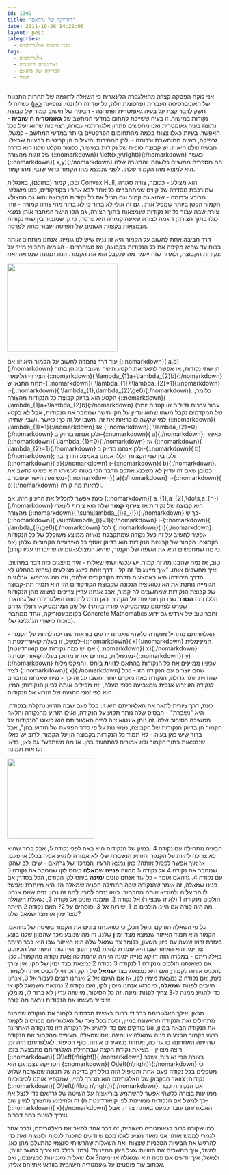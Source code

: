 ```yaml
---
id: 1392
title: "הסריקה של גרהאם"
date: 2011-10-26 14:22:06
layout: post
categories: 
  - מבני נתונים ואלגוריתמים
tags: 
  - אלגוריתמים
  - גאומטריה חישובית
  - הסריקה של גרהאם
  - קמור
---
```

אני לוקח הפסקה קצרה מהאלגברה הלינארית כי השאלה לדוגמה של תחרות התכנות של האוניברסיטה העברית (פרסומת זולה, כל עוד זה רלוונטי, מופיעה <a href="http://www.gadial.net/?page_id=1386">כאן</a>) עשתה לי חשק לדבר קצת על בעיה גאומטרית ופתרונה - הבעיה של חישוב קמור של קבוצת נקודות במישור. זו בעיה ששייכת לתחום במדעי המחשב של <strong>גאומטריה חישובית</strong> - נתונה בעיה גאומטרית ואנו מחפשים פתרון אלגוריתמי עבורה, רצוי כזה שהוא יעיל ככל האפשר. בעיות כאלו צצות בכמה מהתחומים הפרקטיים ביותר במדעי המחשב - למשל, גרפיקה, ראייה ממוחשבת וכדומה - ולכן המהירות והיעילות הן קריטיות בבעיות שכאלו. הבעיה שלנו היא זו: יש קבוצה סופית של נקודות במישור, כלומר הקלט שלנו הוא סדרה של זוגות מהצורה {::nomarkdown}\( \left(x,y\right)\){:/nomarkdown} כאשר {::nomarkdown}\( x,y\){:/nomarkdown} הם מספרים ממשיים כלשהם, והמטרה שלנו היא למצוא מהו הקמור שלהן. לפני שנמצא מהו הקמור כדאי שנבין מהו קמור.

ובכן, קמור (בחולם), באנגלית Convex Hull, הוא מצולע - כלומר, צורה סגורה שמורכבת מסדרה של קווים שמתחברים כל אחד לבא אחריו בקודקודים, כמו משולש, מרובע וכדומה - שהוא גם קמור וגם מכיל את כל נקודות הקבוצה והוא גם המצולע הקמור הקטן ביותר שמכיל אותן. גם זה אולי לא ברור כי לא ברור מהי צורה קמורה - זוהי צורה שבה עבור כל זוג נקודות שנמצאות בתוך הצורה, גם הקו הישר המחבר אותן נמצא כולו בתוך הצורה; דוגמה לצורה שאינה קמורה היא פרסה, כי קו שנעביר בין שתי נקודות הנמצאות בקצוות השונים של הפרסה יעבור מחוץ לפרסה.

דרך חביבה אחת לחשוב על הקמור היא זו: נניח שיש לנו גומיה. אנחנו מותחים אותה בכוח עד שהיא מקיפה את כל הנקודות בקבוצה, ואז משחררים - הגומיה תתכווץ מייד על נקודות הקבוצה, ולאחר שזה ייגמר מה שנקבל הוא את הקמור. הנה תמונה שמראה זאת:

<strong><a href="http://www.gadial.net/wp-content/uploads/2011/10/258px-ConvexHull.svg_.png"><img class="alignnone size-full wp-image-1393" title="258px-ConvexHull.svg" src="http://www.gadial.net/wp-content/uploads/2011/10/258px-ConvexHull.svg_.png" alt="" width="258" height="206" /></a>
</strong>

עוד דרך נחמדה לחשוב על הקמור היא זו: אם {::nomarkdown}\( a,b\){:/nomarkdown} הן שתי נקודות, אז אפשר לתאר את הקטע הישר שעובר ביניהן בתור הצירוף הלינארי {::nomarkdown}\( \lambda_{1}a+\lambda_{2}b\){:/nomarkdown} תחת התנאי ש-{::nomarkdown}\( \lambda_{1}+\lambda_{2}=1\){:/nomarkdown} ו-{::nomarkdown}\( \lambda_{1},\lambda_{2}\ge0\){:/nomarkdown}. כלומר, הקטע הוא בדיוק קבוצת כל הנקודות מהצורה {::nomarkdown}\( \lambda_{1}a+\lambda_{2}b\){:/nomarkdown} (עבור ערכים גדולים או קטנים יותר של המקדמים נקבל משהו שהוא עדיין על הקו הישר שמחבר את הנקודות, אבל לא בקטע שבין שתיהן). למי שקשה לו לראות את זה, חשבו על זה כך: כאשר {::nomarkdown}\( \lambda_{1}=1\){:/nomarkdown} אז {::nomarkdown}\( \lambda_{2}=0\){:/nomarkdown} ולכן אנחנו בדיוק ב-{::nomarkdown}\( a\){:/nomarkdown}; כאשר {::nomarkdown}\( \lambda_{1}=0\){:/nomarkdown} אז {::nomarkdown}\( \lambda_{2}=1\){:/nomarkdown} ולכן אנחנו בדיוק ב-{::nomarkdown}\( b\){:/nomarkdown}; ולכן בין שני הקצוות הללו אנחנו באמצע הדרך בין {::nomarkdown}\( a\){:/nomarkdown} ו-{::nomarkdown}\( b\){:/nomarkdown}. כמובן שאם זה עדיין לא משכנע אתכם הדבר הכי בטוח לעשותו הוא פשוט לחשב את משוואת הישר שעובר ב-{::nomarkdown}\( a\){:/nomarkdown} ו-{::nomarkdown}\( b\){:/nomarkdown} ולראות מה קורה.

כעת אפשר להכליל את הרעיון הזה. אם {::nomarkdown}\( a_{1},a_{2},\dots,a_{n}\){:/nomarkdown} היא קבוצה של נקודות אז <strong>צירוף קמור</strong> שלה הוא צירוף לינארי מהצורה {::nomarkdown}\( \sum\lambda_{i}a_{i}\){:/nomarkdown} כך ש-{::nomarkdown}\( \sum\lambda_{i}=1\){:/nomarkdown} ו-{::nomarkdown}\( \lambda_{i}\ge0\){:/nomarkdown} לכל {::nomarkdown}\( i\){:/nomarkdown}. אפשר לחשוב על זה כעל נקודה שמתקבלת מאיזה ממוצע משוקלל של כל הנקודות בקבוצה. הקמור של קבוצות הנקודות הוא בדיוק אוסף כל הצירופים הקמורים שלהן (אם כי מה שמחפשים הוא את השפה של הקמור, שהיא המצולע-גומייה שדיברתי עליו קודם).

טוב, אז נניח שהבנו מה זה קמור. יש עכשיו שתי שאלות - איך מייצגים כזה דבר במחשב, ואיך מחשבים אותו. "איך מייצגים" זה קל - דרך אחת לייצג מצולעים (שהיא בהחלט לא הדרך היחידה) היא באמצעות סדרת הקודקודים שלהם, וזה מה שנחפש. אנלוגיית הגומייה נותנת את האינטואיציה הנכונה שקבוצת הקודקודים הזו היא תמיד תת-קבוצה של קבוצת הנקודות שמחשבים לה קמור, אבל אנחנו עדיין צריכים למצוא מהן הנקודות הללו ומה <strong>הסדר</strong> שבו הן מופיעות על הקמור. כאן נכנס לתמונה האלגוריתם של גרהאם, על שם המתמטיקאי רונלד גרהם (שפרט לפרסום כמתמטיקאי פורה ביותר בקומבינטוריקה, אחד ממחברי Concrete Mathematics וחבר טוב של ארדש גם ידוע בזכות כישורי הג'גלינג שלו).

האלגוריתם מתחיל מנקודה כלשהי שאנחנו יודעים בודאות שצריכה להיות על הקמור - למשל, זו בעלת קואורדינטת ה-{::nomarkdown}\( x\){:/nomarkdown} המינימלית (אם יש כמה נקודות עם קואורדינטת {::nomarkdown}\( x\){:/nomarkdown} מינימלית, בוחרים את זו מתוכן בעלת קואורדינטת ה-{::nomarkdown}\( y\){:/nomarkdown} המקסימלית). עכשיו ממיינים את כל הנקודות בהתאם ל<strong>זווית</strong> ביחס לציר {::nomarkdown}\( x\){:/nomarkdown} שהם יוצרים עם הנקודה הזו - ככל שהזווית יותר גדולה, הנקודה באה מוקדם יותר. חשבו על זה כך - נניח שאנחנו מחברים לנקודה הזו זרוע אנכית שמצביעה כלפי מעלה, ואז מפילים אותה לכיוון הנקודות; המיון הוא לפי זמני ההגעה של הזרוע אל הנקודות.

כעת, דרך ציורית לתאר את האלגוריתם היא זו: בכל פעם שבה הזרוע נתקלת בנקודה, היא "נשברת" - הבסיס שלה נותר תקוע על הנקודה, ואילו הזרוע מהנקודה והלאה ממשיכה בסיבוב שלה. זה נותן אינטואיציה לפיה האלגוריתם הוא פשוט "הנקודות על הקמור הן בדיוק הנקודות של הקבוצה, ממויינות על פי סדר הפגיעה של הזרוע בהן", אבל ברור שיש כאן בעיה - לא תמיד כל הנקודות בקבוצה הן על הקמור; לרוב יש כאלו שנמצאות בתוך הקמור ולא אמורים להתחשב בהן. אז מה משתבש? גם כאן, כדאי לראות תמונה:

<strong><a href="http://www.gadial.net/wp-content/uploads/2011/10/GrahamScan.png"><img class="alignnone size-full wp-image-1395" title="GrahamScan" src="http://www.gadial.net/wp-content/uploads/2011/10/GrahamScan.png" alt="" width="204" height="187" /></a>
</strong>

הבעיה מתחילה עם נקודה 4. במיון של הנקודות היא באה לפני נקודה 5, אבל ברור שהיא לא צריכה להיות על הקמור והזרוע הנשברת שלי לא אמורה להגיע אליה בכלל אי פעם. אז איך אפשר לפסול אותה? כאן נמצא הרעיון המרכזי של גרהאם - שימו לב שהקו שמחבר את נקודה 4 אל נקודה 5 מהווה <strong>פנייה שמאלה</strong> ביחס לקו שמחבר את נקודה 3 עם נקודה 4. גרהאם אומר - כל עוד אנחנו פונים <strong>ימינה</strong> ביחס לקו הקודם, הכל בסדר; אם פנינו שמאלה, זה אומר שהנקודה שבה התחילה הפניה שמאלה הזו היא מיותרת ואפשר לוותר עליה ולהוציא אותה מהקמור. בואו ננסה להבין למה זה נכון: נניח שאם אנחנו הולכים מנקודה 1 (לא זו שבציור) אל נקודה 2, וממנה פונים אל נקודה 3, נשאלת השאלה - מה היה קורה אם היינו הולכים מ-1 ישירות אל 3 ופוסחים על 2? האם נקודה 2 הייתה מצד ימין או מצד שמאל שלנו?

על פי השאלה הזו קם ונופל הכל, כי כשאנחנו בונים את הקמור בשיטה של גרהאם, הקמור הוא תמיד האיזור שנמצא מצד <strong>ימין</strong> שלנו. זה מה שנובע מכך שהמיון שלנו בוצע בעזרת זרוע שנעה עם כיוון השעון, כלומר צד שמאל שלה הוא האיזור שבו היא כבר הייתה וצד ימין הוא האיזור שבו היא עומדת להיות (מיון הפוך היה גורר היפוך של הכיוונים באלגוריתם - במקרה הזה דווקא פנייה ימינה הייתה גורמת להוצאת נקודה מהקמור). לכן, אם כשאנחנו הולכים מנקודה 1 לנקודה 3 נקודה 2 נמצאת בצד <strong>ימין</strong> של הקו, אין צורך להכניס אותה לקמור; ואם היא נמצאת בצד <strong>שמאל</strong> של הקו, הכרחי להכניס אותה לקמור. כעת, אם נקודה 2 נמצאת מימין לקו, אז אם הגענו אל 2 ואנחנו רוצים לעבור אל 3, אנחנו חייבים לפנות <strong>שמאלה</strong>, כי כרגע אנחנו מימין לקו; ואם נקודה 2 נמצאת משמאל לקו אז כדי להגיע ממנה ל-3 צריך לפנות ימינה. זה כל הסיפור. מי שזה עדיין לא ברור לו, מומלץ שיצייר בעצמו את הנקודות ויראה מה קורה.

מכאן ואילך האלגוריתם כבר די ברור: ראשית מכניסים לקמור את הנקודה שממנה מתחילים ואת הנקודה הראשונה במיון; וכעת בכל צעד של האלגוריתם מכניסים לקמור את הנקודה הבאה במיון, ואז בודקים אם כדי להגיע אל הנקודה הזו מהנקודה האחרונה כרגע בקמור מבצעים פניה שמאלה או ימינה. אם שמאלה, מעיפים מהקמור את הנקודה שהייתה האחרונה בו עד כה, ואחרת משאירים אותה. סוף הסיפור. לאלגוריתם הזה זמן ריצה מצויין - מציאת נקודת הקצה שבתחילת האלגוריתם מתבצעת בזמן {::nomarkdown}\( O\left(n\right)\){:/nomarkdown} בצורה הכי נאיבית, ושלב הסריקה עצמו גם הוא {::nomarkdown}\( O\left(n\right)\){:/nomarkdown} כי מטפלים בכל נקודה פעם אחת והטיפול הזה כולל רק בדיקה של תכונה שמערבת שלוש נקודות; צוואר הבקבוק של האלגוריתם הוא הצורך למיין, שמקפיץ אותנו לסיבוכיות {::nomarkdown}\( O\left(n\log n\right)\){:/nomarkdown}. אם הנקודות כבר ממויינות בצורה כלשהי אפשר להשתמש בוריאציה על השיטה של גרהאם כדי לנצל את זה ולהימנע מהצורך למיין שוב (כך למשל אם הנקודות ממויינות לפי קואורדינטת ה-{::nomarkdown}\( x\){:/nomarkdown} האלגוריתם עובד כמעט באותה צורה, אבל צריך לשנות כמה דברים).

כמו שקורה לרוב בגאומטריה חישובית, זה דבר אחד לתאר את האלגוריתם, ודבר אחר לגמרי לממש אותו. אני מאוד מציע לאלו מכם שיודעים לתכנת לנסות ולעשות זאת כדי להרגיש את הבעיות הטכניות שצצות ואת השאלות שהרשיתי לעצמי להתעלם מהן כאן. למשל, איך מחשבים את הזוויות שעל פיהן ממיינים? (רמז: בכלל לא צריך לחשב זווית). ולמשל, איך יודעים אם פניה היא שמאלה או ימינה? אלו שאלות מעניינות לכשעצמן, ואם אכתוב עוד פוסטים על גאומטריה חישובית בוודאי אתייחס אליהן.
